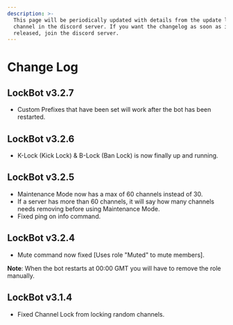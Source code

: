 ```yaml
---
description: >-
  This page will be periodically updated with details from the update log
  channel in the discord server. If you want the changelog as soon as it is
  released, join the discord server.
---
```


# Change Log

## LockBot v3.2.7

* Custom Prefixes that have been set will work after the bot has been restarted.

## LockBot v3.2.6

* K-Lock \(Kick Lock\) & B-Lock \(Ban Lock\) is now finally up and running.

## LockBot v3.2.5

* Maintenance Mode now has a max of 60 channels instead of 30.
* If a server has more than 60 channels, it will say how many channels needs removing before using Maintenance Mode.
* Fixed ping on info command.

## LockBot v3.2.4

* Mute command now fixed \[Uses role "Muted" to mute members\].

**Note**: When the bot restarts at 00:00 GMT you will have to remove the role manually.

## LockBot v3.1.4

* Fixed Channel Lock from locking random channels.

